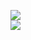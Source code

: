 [![](https://img.shields.io/badge/Made%20With-Github%20Spray-lightgrey.svg?style=for-the-badge&logo=github)](https://github.com/Annihil/github-spray#6181)  
[![](https://i.imgur.com/2DrTn0Z.gif)](https://github.com/Annihil/github-spray)